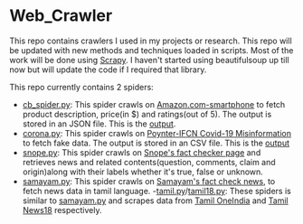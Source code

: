 # Web_Crawler
This repo contains crawlers I used in my projects or research. This repo will be updated with new methods and techniques loaded in scripts. Most of the work will be done using [Scrapy](https://scrapy.org/). I haven't started using beautifulsoup up till now but will update the code if I required that library.

This repo currently contains 2 spiders:
- [cb_spider.py](/cb_spider.py): This spider crawls on [Amazon.com-smartphone](https://www.amazon.com/s?k=SMARTPHONE&ref=nb_sb_noss_2) to fetch product description, price(in $) and ratings(out of 5). The output is stored in an JSON file. This is the [output](/amazon_cb_output.json).
- [corona.py](/corona.py): This spider crawls on [Poynter-IFCN Covid-19 Misinformation](https://www.poynter.org/ifcn-covid-19-misinformation/?covid_countries=0&covid_rating=0&covid_fact_checkers=0#038;covid_rating=0&covid_fact_checkers=0) to fetch fake data. The output is stored in an CSV file. This is the [output](/poynter_mis_info_covid.csv) 
- [snope.py](/snope.py): This spider crawls on [Snope's fact checker page](https://www.snopes.com/fact-check/) and retrieves news and related contents(question, comments, claim and origin)along with their labels whether it's true, false or unknown.
- [samayam.py](/samayam.py): This spider crawls on [Samayam's fact check news](https://tamil.samayam.com/latest-news/fact-check/articlelist/66761758.cms?curpg=1), to fetch news data in tamil language.
-[tamil.py](/tamil.py)/[tamil18.py](/tamil18.py): These spiders is similar to [samayam.py](/samayam.py) and scrapes data from [Tamil OneIndia](https://tamil.oneindia.com/topic/fake) and [Tamil News18](https://tamil.news18.com/news/) respectively.
